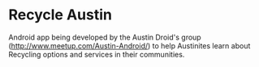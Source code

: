 Recycle Austin
=============

Android app being developed by the Austin Droid's group (http://www.meetup.com/Austin-Android/) to help Austinites learn about Recycling options and services in their communities.
